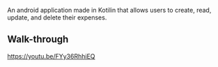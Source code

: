 An android application made in Kotilin that allows users to create, read, update, and delete their expenses.

## Walk-through
https://youtu.be/FYy36RhhiEQ
